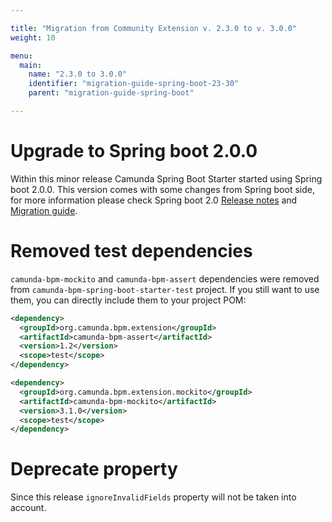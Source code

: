 ```yaml
---

title: "Migration from Community Extension v. 2.3.0 to v. 3.0.0"
weight: 10

menu:
  main:
    name: "2.3.0 to 3.0.0"
    identifier: "migration-guide-spring-boot-23-30"
    parent: "migration-guide-spring-boot"

---
```


# Upgrade to Spring boot 2.0.0

Within this minor release Camunda Spring Boot Starter started using Spring boot 2.0.0.
This version comes with some changes from Spring boot side, for more information please check Spring boot 2.0 [Release notes](https://github.com/spring-projects/spring-boot/wiki/Spring-Boot-2.0-Release-Notes) and [Migration guide](https://github.com/spring-projects/spring-boot/wiki/Spring-Boot-2.0-Migration-Guide).

# Removed test dependencies 

`camunda-bpm-mockito` and `camunda-bpm-assert` dependencies were removed from `camunda-bpm-spring-boot-starter-test` project. If you still want to use them, 
you can directly include them to your project POM:

```xml
<dependency>
  <groupId>org.camunda.bpm.extension</groupId>
  <artifactId>camunda-bpm-assert</artifactId>
  <version>1.2</version>
  <scope>test</scope>
</dependency>

<dependency>
  <groupId>org.camunda.bpm.extension.mockito</groupId>
  <artifactId>camunda-bpm-mockito</artifactId>
  <version>3.1.0</version>
  <scope>test</scope>
</dependency>
```

# Deprecate property

Since this release `ignoreInvalidFields` property will not be taken into account.